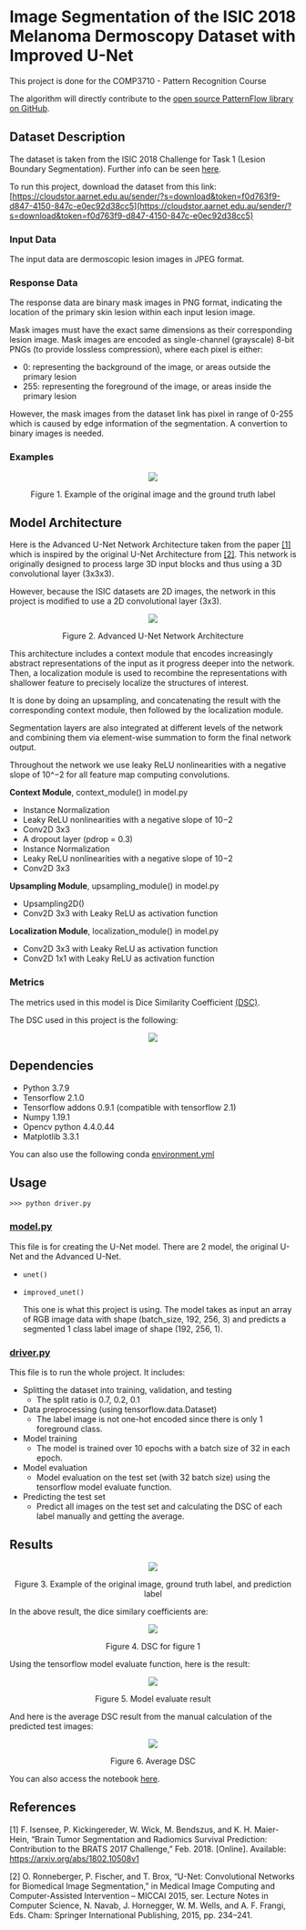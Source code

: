 
# Image Segmentation of the ISIC 2018 Melanoma Dermoscopy Dataset with Improved U-Net

This project is done for the COMP3710 - Pattern Recognition Course 

The algorithm will directly contribute to the [open source PatternFlow library on GitHub](https://github.com/shakes76/PatternFlow).


## Dataset Description
The dataset is taken from the ISIC 2018 Challenge for Task 1 (Lesion Boundary Segmentation). Further info can be seen [here](https://challenge2018.isic-archive.com/task1/).

To run this project, download the dataset from this link: [https://cloudstor.aarnet.edu.au/sender/?s=download&token=f0d763f9-d847-4150-847c-e0ec92d38cc5](https://cloudstor.aarnet.edu.au/sender/?s=download&token=f0d763f9-d847-4150-847c-e0ec92d38cc5)

### Input Data
The input data are dermoscopic lesion images in JPEG format.


### Response Data
The response data are binary mask images in PNG format, indicating the location of the primary skin lesion within each input lesion image.

Mask images must have the exact same dimensions as their corresponding lesion image. Mask images are encoded as single-channel (grayscale) 8-bit PNGs (to provide lossless compression), where each pixel is either:

* 0: representing the background of the image, or areas outside the primary lesion
* 255: representing the foreground of the image, or areas inside the primary lesion

However, the mask images from the dataset link has pixel in range of 0-255 which is caused by edge information of the segmentation. A convertion to binary images is needed.

### Examples

<p align="center"> 
	<img src="./images/example.PNG" />
</p>

<p align="center"> 
	Figure 1. Example of the original image and the ground truth label
</p>

## Model Architecture

Here is the Advanced U-Net Network Architecture taken from the paper [[1]](#References) which is inspired by the original U-Net Architecture from [[2]](#References). This network is originally designed to process large 3D input blocks and thus using a 3D convolutional layer (3x3x3). 

However, because the ISIC datasets are 2D images, the network in this project is modified to use a 2D convolutional layer (3x3).

<p align="center"> 
	<img src="./images/improved_unet.PNG" />
</p>

<p align="center"> 
	Figure 2. Advanced U-Net Network Architecture
</p>

This architecture includes a context module that encodes increasingly abstract representations of the input as it progress deeper into the network. Then, a localization module is used to recombine the representations with shallower feature to precisely localize the structures of interest. 

It is done by doing an upsampling, and concatenating the result with the corresponding context module, then followed by the localization module.

Segmentation layers are also integrated at different levels of the network and combining them via element-wise summation to form the final network output.

Throughout the network we use leaky ReLU nonlinearities with a negative slope of 10^−2 for all feature map computing convolutions.

**Context Module**, context_module() in model.py
 - Instance Normalization
 - Leaky ReLU nonlinearities with a negative slope of 10−2
 - Conv2D 3x3
 - A dropout layer (pdrop = 0.3)
 - Instance Normalization
 - Leaky ReLU nonlinearities with a negative slope of 10−2
 - Conv2D 3x3

**Upsampling Module**, upsampling_module() in model.py
 - Upsampling2D()
 - Conv2D 3x3 with Leaky ReLU as activation function

**Localization Module**, localization_module() in model.py
 - Conv2D 3x3 with Leaky ReLU as activation function 
 - Conv2D 1x1 with Leaky ReLU as activation function

### Metrics
The metrics used in this model is Dice Similarity Coefficient [(DSC)](https://en.wikipedia.org/wiki/S%C3%B8rensen%E2%80%93Dice_coefficient).

The DSC used in this project is the following:
<p  align="center">
	<img  src="./images/dsc_wiki.PNG"  />
</p>


## Dependencies
 - Python 3.7.9
 - Tensorflow 2.1.0
 - Tensorflow addons 0.9.1 (compatible with tensorflow 2.1)
 - Numpy 1.19.1
 - Opencv python 4.4.0.44
 - Matplotlib 3.3.1
 
 You can also use the following conda [environment.yml](./environment.yml)
 
## Usage
```>>> python driver.py```

### [model.py](./model.py)
This file is for creating the U-Net model. There are 2 model, the original U-Net and the Advanced U-Net.

 - `unet()`
 - `improved_unet()`
	 
	 This one is what this project is using. The model takes as input an array of RGB image data with shape (batch_size, 192, 256, 3) and predicts a segmented 1 class label image of shape (192, 256, 1).

### [driver.py](./driver.py)
This file is to run the whole project. It includes:

 - Splitting the dataset into training, validation, and testing
	 - The split ratio is 0.7, 0.2, 0.1
 - Data preprocessing (using tensorflow.data.Dataset)
	 - The label image is not one-hot encoded since there is only 1 foreground class.
 - Model training
	 - The model is trained over 10 epochs with a batch size of 32 in each epoch.
 - Model evaluation
	 - Model evaluation on the test set (with 32 batch size) using the tensorflow model evaluate function.
 - Predicting the test set
	 - Predict all images on the test set and calculating the DSC of each label manually and getting the average.

## Results

<p align="center"> 
	<img src="./images/results.png" />
</p>

<p align="center"> 
	Figure 3. Example of the original image, ground truth label, and prediction label
</p>

In the above result, the dice similary coefficients are:
<p align="center"> 
	<img src="./images/results_dsc.png" />
</p>

<p align="center"> 
	Figure 4. DSC for figure 1
</p>

Using the tensorflow model evaluate function, here is the result:
<p align="center"> 
	<img src="./images/evaluate.PNG" />
</p>

<p align="center"> 
	Figure 5. Model evaluate result
</p>

And here is the average DSC result from the manual calculation of the predicted test images:
<p align="center"> 
	<img src="./images/average_dsc.png" />
</p>

<p align="center"> 
	Figure 6. Average DSC
</p>

You can also access the notebook [here](./notebooks/driver-notebook-improvedUnet.ipynb).

## References

[1] F. Isensee, P. Kickingereder, W. Wick, M. Bendszus, and K. H. Maier-Hein, “Brain Tumor Segmentation and
Radiomics Survival Prediction: Contribution to the BRATS 2017 Challenge,” Feb. 2018. [Online]. Available:
https://arxiv.org/abs/1802.10508v1

[2] O. Ronneberger, P. Fischer, and T. Brox, “U-Net: Convolutional Networks for Biomedical Image Segmentation,”
in Medical Image Computing and Computer-Assisted Intervention – MICCAI 2015, ser. Lecture Notes in
Computer Science, N. Navab, J. Hornegger, W. M. Wells, and A. F. Frangi, Eds. Cham: Springer International
Publishing, 2015, pp. 234–241.
